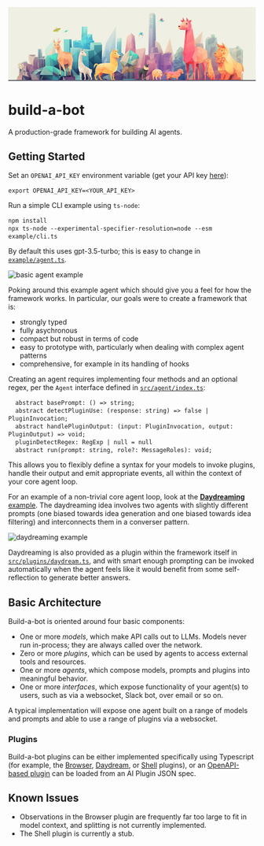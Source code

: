![A banner image of a bunch of stylized animal bots](header.png)

# build-a-bot

A production-grade framework for building AI agents.

## Getting Started

Set an `OPENAI_API_KEY` environment variable (get your API key [here](https://platform.openai.com/account/api-keys)):

```
export OPENAI_API_KEY=<YOUR_API_KEY>
```

Run a simple CLI example using `ts-node`:

```
npm install
npx ts-node --experimental-specifier-resolution=node --esm example/cli.ts
```

By default this uses gpt-3.5-turbo; this is easy to change in [`example/agent.ts`](example/agent.ts).

![basic agent example](intro.gif)

Poking around this example agent which should give you a feel for how the framework works. In particular, our goals were to create a framework that is:

- strongly typed
- fully asychronous
- compact but robust in terms of code
- easy to prototype with, particularly when dealing with complex agent patterns
- comprehensive, for example in its handling of hooks

Creating an agent requires implementing four methods and an optional regex, per the `Agent` interface defined in [`src/agent/index.ts`](src/agent/index.ts):

```
  abstract basePrompt: () => string;
  abstract detectPluginUse: (response: string) => false | PluginInvocation;
  abstract handlePluginOutput: (input: PluginInvocation, output: PluginOutput) => void;
  pluginDetectRegex: RegExp | null = null
  abstract run(prompt: string, role?: MessageRoles): void;
```

This allows you to flexibly define a syntax for your models to invoke plugins, handle their output and emit appropriate events, all within the context of your core agent loop.

For an example of a non-trivial core agent loop, look at the [**Daydreaming** example](example/daydreamer/index.ts). The daydreaming idea involves two agents with slightly different prompts (one biased towards idea generation and one biased towards idea filtering) and interconnects them in a converser pattern.

![daydreaming example](daydream.gif)

Daydreaming is also provided as a plugin within the framework itself in [`src/plugins/daydream.ts`](src/plugins/daydream.ts), and with smart enough prompting can be invoked automatically when the agent feels like it would benefit from some self-reflection to generate better answers.

## Basic Architecture

Build-a-bot is oriented around four basic components:

- One or more _models_, which make API calls out to LLMs. Models never run in-process; they are always called over the network.
- Zero or more _plugins_, which can be used by agents to access external tools and resources.
- One or more _agents_, which compose models, prompts and plugins into meaningful behavior.
- One or more _interfaces_, which expose functionality of your agent(s) to users, such as via a websocket, Slack bot, over email or so on.

A typical implementation will expose one agent built on a range of models and prompts and able to use a range of plugins via a websocket.

### Plugins

Build-a-bot plugins can be either implemented specifically using Typescript (for example, the [Browser](src/plugins/browser/index.ts), [Daydream](src/plugins/daydream.ts), or [Shell](src/plugins/shell.ts) plugins), or an [OpenAPI-based plugin](src/plugins/openapi.ts) can be loaded from an AI Plugin JSON spec.

## Known Issues

- Observations in the Browser plugin are frequently far too large to fit in model context, and splitting is not currently implemented.
- The Shell plugin is currently a stub.
